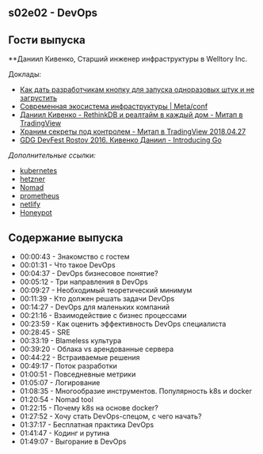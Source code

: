 s02e02 - DevOps
---------------

## Гости выпуска

**Даниил Кивенко, Старший инженер инфраструктуры в Welltory Inc.

Доклады:
- [Как дать разработчикам кнопку для запуска одноразовых штук и не загрустить](https://youtu.be/Ag2mDJ8RyDs)
- [Современная экосистема инфраструктуры | Meta/conf](https://www.youtube.com/watch?v=moGUWu1uwmk)
- [Даниил Кивенко - RethinkDB и реалтайм в каждый дом - Митап в TradingView](https://www.youtube.com/watch?v=O3UFhlGuLp0)
- [Xраним секреты под контролем - Митап в TradingView 2018.04.27](https://www.youtube.com/watch?v=kvwURB6WDQg)
- [GDG DevFest Rostov 2016. Кивенко Даниил - Introducing Go](https://www.youtube.com/watch?v=r8dC-ITi_yk)


*Дополнительные ссылки:*

- [kubernetes](https://kubernetes.io/)
- [hetzner](https://www.hetzner.com/)
- [Nomad](https://www.nomadproject.io/)
- [prometheus](https://prometheus.io/)
- [netlify](https://www.netlify.com/)
- [Honeypot](https://www.youtube.com/c/Honeypotio)

## Содержание выпуска

- 00:00:43 - Знакомство с гостем
- 00:01:31 - Что такое DevOps
- 00:04:37 - DevOps бизнесовое понятие?
- 00:05:12 - Три направления в DevOps
- 00:09:27 - Необходимый теоретический минимум
- 00:11:39 - Кто должен решать задачи DevOps
- 00:14:27 - DevOps для маленьких компаний
- 00:21:16 - Взаимодействие с бизнес процессами
- 00:23:59 - Как оценить эффективность DevOps специалиста
- 00:28:45 - SRE
- 00:33:19 - Blameless культура
- 00:39:20 - Облака vs арендованные сервера
- 00:44:22 - Встраиваемые решения
- 00:49:17 - Поток разработки
- 01:00:51 - Повседневные метрики 
- 01:05:07 - Логирование
- 01:08:35 - Многообразие инструментов. Популярность k8s и docker
- 01:20:54 - Nomad tool
- 01:22:15 - Почему k8s на основе docker?
- 01:27:52 - Хочу стать DevOps-спецом, с чего начать?
- 01:37:17 - Бесплатная практика DevOps 
- 01:41:47 - Кодинг и рутина
- 01:49:07 - Выгорание в DevOps